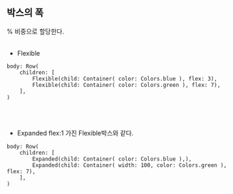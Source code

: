 ## 박스의 폭
% 비중으로 할당한다.
<br><br>

- Flexible
```
body: Row(
    children: [
        Flexible(child: Container( color: Colors.blue ), flex: 3),
        Flexible(child: Container( color: Colors.green ), flex: 7),
    ],
)
```

<br><br>

- Expanded
flex:1 가진 Flexible박스와 같다.
```
body: Row(
	children: [
		Expanded(child: Container( color: Colors.blue ),),
		Expanded(child: Container( width: 100, color: Colors.green ), flex: 7), 
	],
)
```